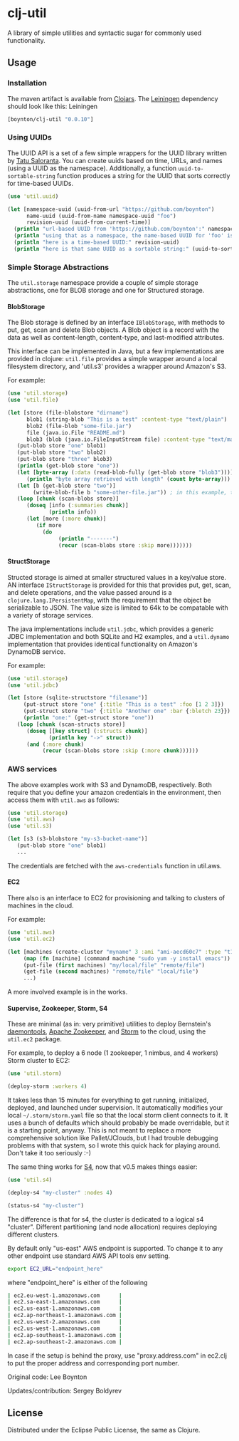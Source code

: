 # clj-util

A library of simple utilities and syntactic sugar for commonly used functionality.

## Usage

### Installation

The maven artifact is available from [Clojars](http://clojars.org/boynton/clj-util).
The [Leiningen](http://github.com/technomancy/leiningen) dependency should look like this:
Leiningen

```clojure
[boynton/clj-util "0.0.10"]
```

### Using UUIDs

The UUID API is a set of a few simple wrappers for the UUID library written by [Tatu Saloranta](https://github.com/cowtowncoder/java-uuid-generator).
You can create uuids based on time, URLs, and names (using a UUID as the namespace). Additionally, a function `uuid-to-sortable-string`
function produces a string for the UUID that sorts correctly for time-based UUIDs.

```clojure
(use 'util.uuid)

(let [namespace-uuid (uuid-from-url "https://github.com/boynton")
      name-uuid (uuid-from-name namespace-uuid "foo")
      revision-uuid (uuid-from-current-time)]
  (println "url-based UUID from 'https://github.com/boynton':" namespace-uuid);                                                                              
  (println "using that as a namespace, the name-based UUID for 'foo' is" name-uuid)
  (println "here is a time-based UUID:" revision-uuid)
  (println "here is that same UUID as a sortable string:" (uuid-to-sortable-string revision-uuid)))
```	

### Simple Storage Abstractions

The `util.storage` namespace provide a couple of simple storage abstractions, one for BLOB storage and one for Structured storage.

#### BlobStorage

The Blob storage is defined by an interface `IBlobStorage`, with methods to put, get, scan and delete Blob objects. A Blob
object is a record with the data as well as content-length, content-type, and last-modified attributes.

This interface can be implemented in Java, but a few implementations are provided in clojure: `util.file` provides a simple
wrapper around a local filesystem directory, and 'util.s3' provides a wrapper around Amazon's S3.

For example:

```clojure
(use 'util.storage)
(use 'util.file)

(let [store (file-blobstore "dirname")
      blob1 (string-blob "This is a test" :content-type "text/plain")
      blob2 (file-blob "some-file.jar")
      file (java.io.File "README.md")
      blob3 (blob (java.io.FileInputStream file) :content-type "text/markdown" :content-length (.length file) :last-modified (.getLastModified file))]
   (put-blob store "one" blob1)
   (put-blob store "two" blob2)
   (put-blob store "three" blob3)
   (println (get-blob store "one"))
   (let [byte-array (:data (read-blob-fully (get-blob store "blob3")))]
      (println "byte array retrieved with length" (count byte-array)))
   (let [b (get-blob store "two")]
        (write-blob-file b "some-other-file.jar")) ; in this example, the streams are copied, it isn't inmemory all at once
   (loop [chunk (scan-blobs store)]
      (doseq [info (:summaries chunk)]
             (println info))
      (let [more (:more chunk)]
         (if more
           (do
                (println "-------")
                (recur (scan-blobs store :skip more)))))))
```

#### StructStorage

Structed storage is aimed at smaller structured values in a key/value store. AN interface `IStructStorage` is provided for this
that provides put, get, scan, and delete operations, and the value passed around is a `clojure.lang.IPersistentMap`, with the
requirement that the object be serializable to JSON. The value size is limited to 64k to be compatable with a variety of
storage services.

The java implementations include `util.jdbc`, which provides a generic JDBC implementation and both SQLite and H2 examples,
and a `util.dynamo` implementation that provides identical functionality on Amazon's DynamoDB service.

For example:
```clojure
(use 'util.storage)
(use 'util.jdbc)

(let [store (sqlite-structstore "filename")]
     (put-struct store "one" {:title "This is a test" :foo [1 2 3]})
     (put-struct store "two" {:title "Another one" :bar {:bletch 23}})
     (println "one:" (get-struct store "one"))
   (loop [chunk (scan-structs store)]
      (doseq [[key struct] (:structs chunk)]
             (println key "->" struct))
      (and (:more chunk)
           (recur (scan-blobs store :skip (:more chunk))))))
```

### AWS services

The above examples work with S3 and DynamoDB, respectively. Both require that you define your amazon credentials in
the environment, then access them with `util.aws` as follows:

```clojure
(use 'util.storage)
(use 'util.aws)
(use 'util.s3)

(let [s3 (s3-blobstore "my-s3-bucket-name")]
   (put-blob store "one" blob1)
   ...
```

The credentials are fetched with the `aws-credentials` function in util.aws.

#### EC2

There also is an interface to EC2 for provisioning and talking to clusters of machines in the cloud.

For example:

```clojure
(use 'util.aws)
(use 'util.ec2)

(let [machines (create-cluster "myname" 3 :ami "ami-aecd60c7" :type "t1.micro" :keypair  "ec2keypair" :user "ec2-user" :security "default")]
     (map (fn [machine] (command machine "sudo yum -y install emacs")) machines)
     (put-file (first machines) "my/local/file" "remote/file")
     (get-file (second machines) "remote/file" "local/file")
     ...)
```

A more involved example is in the works.

#### Supervise, Zookeeper, Storm, S4

These are minimal (as in: very primitive) utilities to deploy Bernstein's [daemontools](http://cr.yp.to/daemontools.html),
[Apache Zookeeper](http://zookeeper.apache.org), and [Storm](https://github.com/nathanmarz/storm) to the cloud, using the `util.ec2` package.

For example, to deploy a 6 node (1 zookeeper, 1 nimbus, and 4 workers) Storm cluster to EC2:

```clojure
(use 'util.storm)

(deploy-storm :workers 4)
```

It takes less than 15 minutes for everything to get running, initialized, deployed, and launched under supervision. It automatically
modifies your local `~/.storm/storm.yaml` file so that the local storm client connects to it. It uses a bunch of defaults which
should probably be made overridable, but it is a starting point, anyway. This is not meant to replace a more comprehensive solution
like Pallet/JClouds, but I had trouble debugging problems with that system, so I wrote this quick hack for playing around. Don't
take it too seriously :-)

The same thing works for [S4](http://incubator.apache.org/s4/), now that v0.5 makes things easier:

```clojure
(use 'util.s4)

(deploy-s4 "my-cluster" :nodes 4)

(status-s4 "my-cluster")
```

The difference is that for s4, the cluster is dedicated to a logical s4 "cluster". Different partitioning (and node allocation)
requires deploying different clusters.


By default only "us-east" AWS endpoint is supported. To change it to any other endpoint use standard AWS API tools env setting.

```bash
export EC2_URL="endpoint_here"
```

where "endpoint_here" is either of the following

```bash
| ec2.eu-west-1.amazonaws.com      |
| ec2.sa-east-1.amazonaws.com      |
| ec2.us-east-1.amazonaws.com      |
| ec2.ap-northeast-1.amazonaws.com |
| ec2.us-west-2.amazonaws.com      |
| ec2.us-west-1.amazonaws.com      |
| ec2.ap-southeast-1.amazonaws.com |
| ec2.ap-southeast-2.amazonaws.com |
```

In case if the setup is behind the proxy, use "proxy.address.com" in ec2.clj to put the proper address and corresponding port number.

Original code:
Lee Boynton

Updates/contribution:
Sergey Boldyrev


## License

Distributed under the Eclipse Public License, the same as Clojure.
